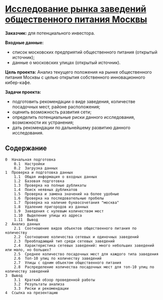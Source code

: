 # [Исследование рынка заведений общественного питания Москвы](https://github.com/Nanobelka/Yandex_Praktikum/blob/main/catering/catering%20.ipynb)

**Заказчик:** для потенциального инвестора.

**Входные данные:**
- список московских предприятий общественного питания (открытый источник);
- данные о московских улицах (открытый источник).

**Цель проекта:** Анализ текущего положения на рынке общественного питания Москвы с целью открытия собственного инновационного кибер-кафе.

**Задачи проекта:**

- подготовить рекомендации о виде заведения, количестве посадочных мест, районе расположения;
- оценить возможность развития сети;
- определить потенциальные риски данного исследования, возможности их устранения;  
- дать рекомендации по дальнейшему развитию данного исследования.

## Содержание

    0  Начальная подготовка
        0.1  Настройки
        0.2  Загрузка данных
    1  Проверка и подготовка данных
        1.1  Общая информация о входных данных
        1.2  Базовая подготовка
        1.3  Проверка на полные дубликаты
        1.4  Поиск неявных дубликатов
        1.5  Проверка и замена значений на более удобные
        1.6  Проверка на последовательные пробелы
        1.7  Проверка на наличие буквосочетания "москва"
        1.8  Удаление пригородов из данных
        1.9  Заведения с нулевым количеством мест
        1.10  Выделение улицы из адреса
        1.11  Вывод
    2  Анализ данных
        2.1  Соотношение видов объектов общественного питания по количеству
        2.2  Соотношение количества сетевых и одиночных заведений
        2.3  Преобладающий тип среди сетевых заведений
        2.4  Характеристика сетевых заведений: много небольших заведений или мало, но больших?
        2.5  Среднее количество посадочных мест для каждого типа заведения
        2.6  Топ-10 улиц по количеству заведений
        2.7  Улицы с одним объектом общественного питания
        2.8  Распределение количества посадочных мест для топ-10 улиц по количеству заведений
    3  Вывод
        3.1  Краткий обзор проведенной работы
        3.2  Результаты анализа
        3.3  Риски и рекомендации
    4  Ссылка на презентацию
